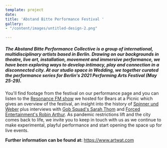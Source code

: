 ```yaml
---
template: project
date: 
title: 'Abstand Bitte Performance Festival '
gallery:
- "/content/images/untitled-design-2.png"

---
```

##### The Abstand Bitte Performance Collective is a group of international, multidisciplinary artists based in Berlin. Drawing on our backgrounds in theatre, live art, installation, movement and immersive performance, we have been exploring ways to develop intimacy, play and connection in a disconnected city. At our studio space in Wedding, we together curated the performance series for Berlin's 2021 Performing Arts Festival (May 25-29).  
  
You'll find footage from the festival on our performance page and you can listen to the [Resonance FM show](https://www.mixcloud.com/Resonance/clear-spot-25-may-2021-performing-arts-festival/) we hosted for Bears at a Picnic which gives an overview of the festival, an insight into the history of [Spinner und Weber](https://spinnerundweber.de/) plus interviews with [Gob Squad's Sarah Thom](https://soundcloud.com/user-445319206/interview-with-sarah-thom-of-gob-squad) and [Forced Entertainment's Robin Arthur](https://soundcloud.com/user-445319206/interview-with-robin-arthur-of-forced-entertainment). As pandemic restrictions lift and the city comes back to life, we invite you to keep in touch with us as we continue to make experimental, playful performance and start opening the space up for live events.

**Further information can be found at:** https://www.artwat.com